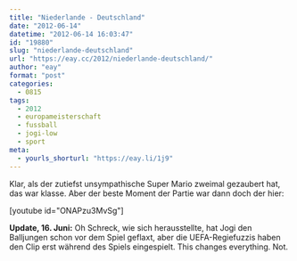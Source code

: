 ```yaml
---
title: "Niederlande - Deutschland"
date: "2012-06-14"
datetime: "2012-06-14 16:03:47"
id: "19880"
slug: "niederlande-deutschland"
url: "https://eay.cc/2012/niederlande-deutschland/"
author: "eay"
format: "post"
categories:
  - 0815
tags:
  - 2012
  - europameisterschaft
  - fussball
  - jogi-low
  - sport
meta:
  - yourls_shorturl: "https://eay.li/1j9"
---
```


Klar, als der zutiefst unsympathische Super Mario zweimal gezaubert hat, das war klasse. Aber der beste Moment der Partie war dann doch der hier:

\[youtube id="ONAPzu3MvSg"\]

**Update, 16. Juni:** Oh Schreck, wie sich herausstellte, hat Jogi den Balljungen schon vor dem Spiel geflaxt, aber die UEFA-Regiefuzzis haben den Clip erst während des Spiels eingespielt. This changes everything. Not.

